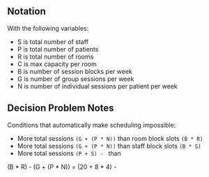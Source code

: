 ## Notation

With the following variables:

- S is total number of staff
- P is total number of patients
- R is total number of rooms
- C is max capacity per room
- B is number of session blocks per week
- G is number of group sessions per week
- N is number of individual sessions per patient per week

## Decision Problem Notes

Conditions that automatically make scheduling impossible:

- More total sessions `(G + (P * N))` than room block slots `(B * R)`
- More total sessions `(G + (P * N))` than staff block slots `(B * S)`
- More total sessions `(P + S) - ` than

(B * R) - (G + (P * N)) =
(20 + 8 * 4)  - 
